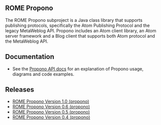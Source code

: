 ## ROME Propono

The ROME Propono subproject is a Java class library that supports
publishing protocols, specifically the Atom Publishing Protocol and the
legacy MetaWeblog API. Propono includes an Atom client library, an Atom
server framework and a Blog client that supports both Atom protocol and
the MetaWeblog API.

## Documentation

-   See the [Propono API docs](./apidocs/overview-summary.html) for an
    explanation of Propono usage, diagrams and code examples.

## Releases

-   [ROME Propono Version 1.0 (propono)](./ROMEProponoVersion1.0.html)
-   [ROME Propono Version 0.6 (propono)](./ROMEProponoVersion0.6.html)
-   [ROME Propono Version 0.5 (propono)](./ROMEProponoVersion0.5.html)
-   [ROME Propono Version 0.4 (propono)](./ROMEProponoVersion0.4.html)
